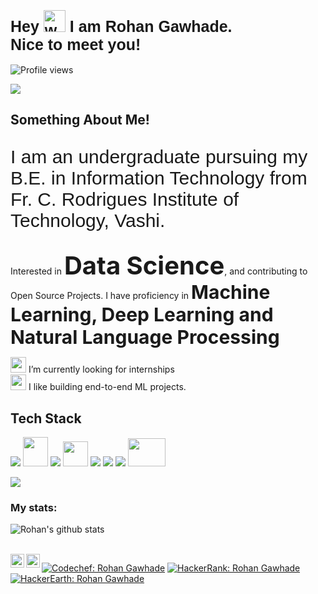 <link href="https://fonts.googleapis.com/css2?family=Heebo:wght@500&display=swap" rel="stylesheet">

<h1  style="font-family: 'Heebo', sans-serif; font-size: 25px;">Hey <img alt="wave" src="https://emojis.slackmojis.com/emojis/images/1588177020/8809/wave_hello.gif?1588177020" width="35"> I am Rohan Gawhade.<br> Nice to meet you!</h1>

![Profile views](https://komarev.com/ghpvc/?username=rohangawhade)

![](giphy.gif)
<h2>Something About Me!</h2>
<p style="font-family: 'Heebo', sans-serif; font-size: 30px;">I am an undergraduate pursuing my B.E. in Information Technology from Fr. C. Rodrigues Institute of Technology, Vashi.</p> <p>Interested in <b style="font-size: 40px;">Data Science</b>, and contributing to Open Source Projects. I have proficiency in <b style="font-size: 30px;">Machine Learning, Deep Learning and Natural Language Processing</b></p>

<p>
   <img src="https://img.icons8.com/dusk/64/000000/working-with-a-laptop.png" width="25" height="25"/> I’m currently looking for internships<br>
   <img src="https://img.icons8.com/color/48/000000/language-skill.png" width="25" height="25"/> I like building end-to-end ML projects.
   
</p>
<h2>Tech Stack</h2>
<p>
   <a><img src="https://img.icons8.com/color/48/000000/python.png"/></a>
   <a><img src="https://raw.githubusercontent.com/isocpp/logos/master/cpp_logo.png" width="40" height="47"/></a>
   <a><img src="https://img.icons8.com/color/48/000000/java-coffee-cup-logo.png"></a>
    <a><img src="https://www.r-project.org/logo/Rlogo.png" width="40" height="40"></a>
   <a><img src="https://img.icons8.com/color/48/000000/html-5.png"/></a>
   <a><img src="https://img.icons8.com/color/48/000000/css3.png"/></a>
    <a><img src="https://img.icons8.com/color/48/000000/javascript.png"/></a>
    <a><img src="https://upload.wikimedia.org/wikipedia/commons/thumb/a/a7/React-icon.svg/1280px-React-icon.svg.png" width="60" height="45"/></a>
</p>
<img src="https://github-readme-stats.vercel.app/api/top-langs/?username=rohangawhade&layout=compact">

<h3>My stats:</h3>

![Rohan's github stats](https://github-readme-stats.vercel.app/api?username=rohangawhade&show_icons=true&count_private=true&theme=tokyonight)


<br>
<a href="https://www.linkedin.com/in/rohan-gawhade-6a676619a/">
  <img align="left" alt="Rohan Gawhade's LinkedIn" width="22px" src="https://cdn.jsdelivr.net/npm/simple-icons@v3/icons/linkedin.svg" />
</a>

<a href="https://instagram.com/rohan_gawhade?igshid=1od0k111z7zhb/">
  <img align="left" alt="Rohan Gawhade's Instagram" width="22px" src="https://cdn.jsdelivr.net/npm/simple-icons@v3/icons/instagram.svg" />
</a>

[![Codechef: Rohan Gawhade](https://img.shields.io/badge/Codechef-Rohan%20Gawhade-brightgreen)](https://www.codechef.com/users/rohangawhade)
[![HackerRank: Rohan Gawhade](https://img.shields.io/badge/HackerRank-Rohan%20Gawhade-yellow)](https://www.hackerrank.com/gawhaderohan)
[![HackerEarth: Rohan Gawhade](https://img.shields.io/badge/HackerEarth-Rohan%20Gawhade-blue)](https://www.hackerearth.com/@rohan1959)
